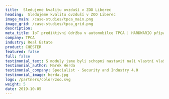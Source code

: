 ```yaml
---
title:  Sledujeme kvalitu ovzduší v ZOO Liberec
heading:  Sledujeme kvalitu ovzduší v ZOO Liberec
image_main: /case-studies/tpca_main.png
image_grid: /case-studies/tpca_grid.png
description:
meta_title: IoT prediktivní údržba v automobilce TPCA | HARDWARIO případová studie
company: TPCA
industry: Real Estate
product: CHESTER
featured: false
full: false
testimonial_text: S moduly jsme byli schopni nastavit naši vlastní vlaštovku Průmyslu 4.0 už za pár dní. A ušetřilo nám to čas i peníze.
testimonial_author: Marek Herda
testimonial_company: Specialist - Security and Industry 4.0
testimonial_image: herda.jpg
logo: /partners/color/zoo.svg
weight: 5
date: 2019-10-05
---
```

